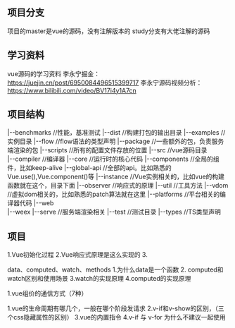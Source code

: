 ## 项目分支
项目的master是vue的源码，没有注解版本的
study分支有大佬注解的源码

## 学习资料
vue源码的学习资料
李永宁掘金：https://juejin.cn/post/6950084496515399717
李永宁源码视频分析：https://www.bilibili.com/video/BV17i4y1A7cn

## 项目结构
  |--benchmarks                         //性能，基准测试
  |--dist                               //构建打包的输出目录
  |--examples                           //实例目录
  |--flow                               //flow语法的类型声明
  |--package                            //一些额外的包，负责服务端渲染的包
  |--scripts                            //所有的配置文件存放的位置
  |--src                                //vue源码目录  
     |--compiler                        //编译器
     |--core                            //运行时的核心代码
       |--components                    //全局的组件，比如keep-alive
       |--global-api                    //全部的api。比如熟悉的Vue.use(),Vue.component()等
       |--instance                      //Vue实例相关的，比如vue的构建函数就在这个，目录下面
       |--observer                      //响应式的原理
       |--util                          //工具方法
       |--vdom                          //虚拟dom相关的，比如熟悉的patch算法就在这里
     |--platforms                       //平台相关的编译器代码
       |--web                          
       |--weex
     |--serve                           //服务端渲染相关
  |--test                               //测试目录
  |--types                              //TS类型声明
  
## 项目





 1.Vue初始化过程
 2.Vue响应式原理是这么实现的
 3.


data、computed、watch、methods
1.为什么data是一个函数
2. computed和watch区别和使用场景
3.watch的实现原理
4.computed的实现原理





1.vue组价的通信方式（7种）
 
 


1.vue的生命周期有哪几个，一般在哪个阶段发请求
2.v-if和v-show的区别，（三个css隐藏属性的区别）
3.vue的内置指令
4.v-if 与 v-for 为什么不建议一起使用
 


